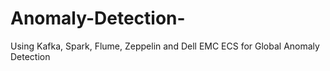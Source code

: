 # Anomaly-Detection-
Using Kafka, Spark, Flume, Zeppelin and Dell EMC ECS for Global Anomaly Detection   
